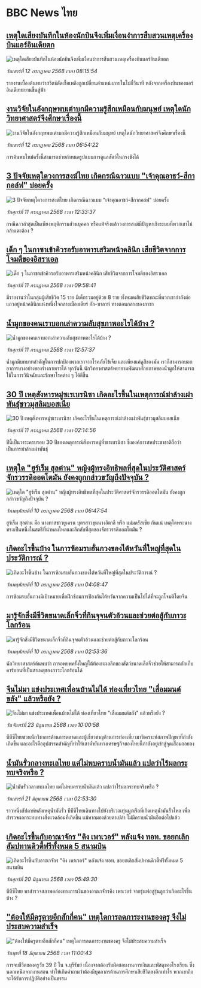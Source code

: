 # BBC News ไทย## [เหตุใดเสียงบันทึกในห้องนักบินจึงเพิ่มเงื่อนงำการสืบสวนเหตุเครื่องบินแอร์อินเดียตก](https://www.bbc.com/thai/articles/c20w3rx4y4no?at_campaign=githubrss)![เหตุใดเสียงบันทึกในห้องนักบินจึงเพิ่มเงื่อนงำการสืบสวนเหตุเครื่องบินแอร์อินเดียตก](https://ichef.bbci.co.uk/ace/ws/240/cpsprodpb/a734/live/cfa9f440-5eec-11f0-a40e-a1af2950b220.jpg)_วันเสาร์ที่ 12 กรกฎาคม 2568 เวลา 08:15:54_รายงานเบื้องต้นพบว่าสวิตช์ตัดเชื้อเพลิงถูกเปลี่ยนตำแหน่งภายในไม่กี่วินาที หลังจากเครื่องบินของแอร์อินเดียทะยานขึ้นสู่ฟ้า## [งานวิจัยในอังกฤษพบเต่าบกมีความรู้สึกเหมือนกับมนุษย์ เหตุใดนักวิทยาศาสตร์จึงศึกษาเรื่องนี้](https://www.bbc.com/thai/articles/cgeq8315zweo?at_campaign=githubrss)![งานวิจัยในอังกฤษพบเต่าบกมีความรู้สึกเหมือนกับมนุษย์ เหตุใดนักวิทยาศาสตร์จึงศึกษาเรื่องนี้](https://ichef.bbci.co.uk/ace/ws/240/cpsprodpb/4c16/live/1063b380-5cb9-11f0-ae37-a7df7603ca40.jpg)_วันเสาร์ที่ 12 กรกฎาคม 2568 เวลา 06:54:22_การค้นพบใหม่ครั้งนี้สามารถช่วยกำหนดรูปแบบการดูแลสัตว์ในกรงขังได้## [3 ปัจจัยเหตุใดวงการสงฆ์ไทย เกิดกรณีฉาวแบบ "เจ้าคุณอาชว์-สีกากอล์ฟ" บ่อยครั้ง](https://www.bbc.com/thai/articles/cz9kq4194dqo?at_campaign=githubrss)![3 ปัจจัยเหตุใดวงการสงฆ์ไทย เกิดกรณีฉาวแบบ "เจ้าคุณอาชว์-สีกากอล์ฟ" บ่อยครั้ง](https://ichef.bbci.co.uk/ace/ws/240/cpsprodpb/9c1b/live/1a84b7c0-5e52-11f0-960d-e9f1088a89fe.jpg)_วันศุกร์ที่ 11 กรกฎาคม 2568 เวลา 12:33:37_กรณีฉาวล่าสุดเป็นเพียงพฤติกรรมส่วนบุคคล หรือแท้จริงแล้ววงการสงฆ์มีปัญหาเชิงระบบที่พวกเขาไม่กล้าแตะต้อง ?## [เด็ก ๆ ในกาซาเข้าคิวรอรับอาหารเสริมหน้าคลินิก เสียชีวิตจากการโจมตีของอิสราเอล](https://www.bbc.com/thai/articles/czjk1kyem3ko?at_campaign=githubrss)![เด็ก ๆ ในกาซาเข้าคิวรอรับอาหารเสริมหน้าคลินิก เสียชีวิตจากการโจมตีของอิสราเอล](https://ichef.bbci.co.uk/ace/ws/240/cpsprodpb/8e42/live/2bfd1940-5db0-11f0-b5c5-012c5796682d.jpg)_วันศุกร์ที่ 11 กรกฎาคม 2568 เวลา 09:58:41_มีรายงานว่าในกลุ่มผู้เสียชีวิต 15 ราย มีเด็กรวมอยู่ด้วย 8 ราย ทั้งหมดเสียชีวิตขณะที่พวกเขากำลังต่อแถวอยู่หน้าคลินิกแห่งหนึ่งใจกลางเมืองเดียร์ อัล-บาลาห์ ทางตอนกลางของกาซา## [น้ำมูกของคนเราบอกเล่าความลับสุขภาพอะไรได้บ้าง ? ](https://www.bbc.com/thai/articles/c8735e4wz75o?at_campaign=githubrss)![น้ำมูกของคนเราบอกเล่าความลับสุขภาพอะไรได้บ้าง ? ](https://ichef.bbci.co.uk/ace/standard/240/cpsprodpb/668e/live/dcb170a0-5e56-11f0-a40e-a1af2950b220.jpg)_วันศุกร์ที่ 11 กรกฎาคม 2568 เวลา 12:57:37_น้ำมูกมีบทบาทสำคัญในการปกป้องพวกเราจากโรคภัยไข้เจ็บ และเพียงแค่ดูสีของมัน เราก็สามารถบอกอาการบางอย่างของร่างกายเราได้  ทุกวันนี้ นักวิทยาศาสตร์พยายามพัฒนาศักยภาพของน้ำมูกให้สามารถใช้ในการวินิจฉัยและรักษาโรคต่าง ๆ ได้ดีขึ้น## [30 ปี เหตุสังหารหมู่ซเรเบรนิซา เกิดอะไรขึ้นในเหตุการณ์ฆ่าล้างเผ่าพันธุ์ชาวมุสลิมบอสเนีย](https://www.bbc.com/thai/articles/c0k7e51prxno?at_campaign=githubrss)![30 ปี เหตุสังหารหมู่ซเรเบรนิซา เกิดอะไรขึ้นในเหตุการณ์ฆ่าล้างเผ่าพันธุ์ชาวมุสลิมบอสเนีย](https://ichef.bbci.co.uk/ace/ws/240/cpsprodpb/78c5/live/bdc4b530-5690-11f0-8378-af62018ae2d0.jpg)_วันศุกร์ที่ 11 กรกฎาคม 2568 เวลา 02:14:56_ปีนี้เป็นวาระครบรอบ 30 ปีของเหตุการณ์สังหารหมู่ที่ซเรเบรนิซา ซึ่งองค์การสหประชาชาติถือว่าเป็นการฆ่าล้างเผ่าพันธุ์## [เหตุใด "ฮูร์เร็ม สุลต่าน" หญิงผู้ทรงอิทธิพลที่สุดในประวัติศาสตร์จักรวรรดิออตโตมัน ยังคงถูกกล่าวขวัญถึงปัจจุบัน ?](https://www.bbc.com/thai/articles/crrqnprr07go?at_campaign=githubrss)![เหตุใด "ฮูร์เร็ม สุลต่าน" หญิงผู้ทรงอิทธิพลที่สุดในประวัติศาสตร์จักรวรรดิออตโตมัน ยังคงถูกกล่าวขวัญถึงปัจจุบัน ?](https://ichef.bbci.co.uk/ace/ws/240/cpsprodpb/931d/live/c9b9f920-1f92-11f0-9295-937dcb0aec23.jpg)_วันพฤหัสบดีที่ 10 กรกฎาคม 2568 เวลา 06:47:54_ฮูร์เร็ม สุลต่าน คือ นางทาสชาวยูเครน บุตรสาวขุนนางอิตาลี หรือ แม่มดรัสเซีย กันแน่ เหตุใดพระนางทรงเป็นหนึ่งในสตรีที่น่าหลงใหลและลึกลับที่สุดของจักรวรรดิออตโตมัน ?## [เกิดอะไรขึ้นบ้าง ในการซ้อมรบฮั่นกวงของไต้หวันที่ใหญ่ที่สุดในประวัติการณ์ ?](https://www.bbc.com/thai/articles/cp820lz9xd3o?at_campaign=githubrss)![เกิดอะไรขึ้นบ้าง ในการซ้อมรบฮั่นกวงของไต้หวันที่ใหญ่ที่สุดในประวัติการณ์ ?](https://ichef.bbci.co.uk/ace/ws/240/cpsprodpb/a533/live/3d9e91a0-5bd1-11f0-aee9-4be0a810fe02.jpg)_วันพฤหัสบดีที่ 10 กรกฎาคม 2568 เวลา 04:08:47_การซ้อมรบฮั่นกวงมีเป้าหมายเพื่อฝึกซ้อมการป้องกันไต้หวันจากความเป็นไปได้ที่จะถูกโจมตีโดยจีน## [มารู้จักสิ่งมีชีวิตขนาดเล็กจิ๋วที่กินจุจนตัวอ้วนและช่วยต่อสู้กับภาวะโลกร้อน](https://www.bbc.com/thai/articles/cdr36725ygeo?at_campaign=githubrss)![มารู้จักสิ่งมีชีวิตขนาดเล็กจิ๋วที่กินจุจนตัวอ้วนและช่วยต่อสู้กับภาวะโลกร้อน](https://ichef.bbci.co.uk/ace/ws/240/cpsprodpb/fa52/live/c67072f0-58f7-11f0-960d-e9f1088a89fe.jpg)_วันพฤหัสบดีที่ 10 กรกฎาคม 2568 เวลา 02:53:36_นักวิทยาศาสตร์ค้นพบว่า การอพยพครั้งใหญ่ใต้ท้องทะเลลึกของสัตว์ขนาดเล็กจิ๋วช่วยให้สามารถกักเก็บคาร์บอนที่เป็นสาเหตุของภาวะโลกร้อนได้## [จีนไม่มา แข่งประเทศเพื่อนบ้านไม่ได้ ท่องเที่ยวไทย "เสื่อมมนต์ขลัง" แล้วหรือยัง ?](https://www.bbc.com/thai/articles/c1wpqp4jy3xo?at_campaign=githubrss)![จีนไม่มา แข่งประเทศเพื่อนบ้านไม่ได้ ท่องเที่ยวไทย "เสื่อมมนต์ขลัง" แล้วหรือยัง ?](https://ichef.bbci.co.uk/ace/ws/240/cpsprodpb/ae1f/live/06639d20-4f8d-11f0-86d5-3b52b53af158.jpg)_วันจันทร์ที่ 23 มิถุนายน 2568 เวลา 10:00:58_บีบีซีไทยชวนนักวิชาการด้านการตลาดและผู้เชี่ยวชาญด้านการท่องเที่ยวมาวิเคราะห์สภาพปัญหาที่กำลังเกิดขึ้น และอะไรคืออุปสรรคสำคัญที่ทำให้เสาค้ำยันทางเศรษฐกิจของไทยนี้กำลังอยู่เข้าสู่จุดเสื่อมถอยลง## [น้ำมันรั่วกลางทะเลไทย แค่ไม่พบคราบน้ำมันแล้ว แปลว่าไร้ผลกระทบจริงหรือ ?](https://www.bbc.com/thai/articles/cgq782v15k8o?at_campaign=githubrss)![น้ำมันรั่วกลางทะเลไทย แค่ไม่พบคราบน้ำมันแล้ว แปลว่าไร้ผลกระทบจริงหรือ ?](https://ichef.bbci.co.uk/ace/ws/240/cpsprodpb/574d/live/f090a920-4c12-11f0-86d5-3b52b53af158.jpg)_วันเสาร์ที่ 21 มิถุนายน 2568 เวลา 02:53:30_ราวหนึ่งสัปดาห์หลังเหตุน้ำมันรั่ว บีบีซีไทยเดินทางไปยังบริเวณทุ่นผูกเรือที่เกิดเหตุน้ำมันรั่วไหล เพื่อสำรวจผลกระทบทางสิ่งแวดล้อมที่เกิดขึ้น แม้หากมองด้วยตาเปล่า ไม่มีคราบน้ำมันอีกต่อไปแล้ว## [เกิดอะไรขึ้นกับอาณาจักร "คิง เพาเวอร์" หลังแจ้ง ทอท. ขอยกเลิกสัมปทานดิวตี้ฟรีทั้งหมด 5 สนามบิน](https://www.bbc.com/thai/articles/crk6d8l5py5o?at_campaign=githubrss)![เกิดอะไรขึ้นกับอาณาจักร "คิง เพาเวอร์" หลังแจ้ง ทอท. ขอยกเลิกสัมปทานดิวตี้ฟรีทั้งหมด 5 สนามบิน](https://ichef.bbci.co.uk/ace/ws/240/cpsprodpb/f74c/live/5e5dbcc0-4d96-11f0-9aef-bb27ccc1a3f8.jpg)_วันศุกร์ที่ 20 มิถุนายน 2568 เวลา 05:49:30_บีบีซีไทย พาสำรวจสภาพคล่องทางการเงินของอาณาจักรคิง เพาเวอร์ จากรุ่นพ่อสู่รุ่นลูกว่าเกิดอะไรขึ้นบ้าง ?## ["ต้องให้มีครูตายอีกสักกี่คน" เหตุใดการลดภาระงานของครู จึงไม่ประสบความสำเร็จ](https://www.bbc.com/thai/articles/c07dnn5lemyo?at_campaign=githubrss)!["ต้องให้มีครูตายอีกสักกี่คน" เหตุใดการลดภาระงานของครู จึงไม่ประสบความสำเร็จ](https://ichef.bbci.co.uk/ace/ws/240/cpsprodpb/ce69/live/2f0f99c0-4c33-11f0-86d5-3b52b53af158.jpg)_วันพุธที่ 18 มิถุนายน 2568 เวลา 11:00:43_การจบชีวิตของครูวัย 39 ปี ใน จ.บุรีรัมย์ เนื่องจากต้องรับผิดชอบงานการเงินและพัสดุของโรงเรียน ซึ่งนอกเหนือจากงานสอน ทำให้เกิดคำถามว่าต้องมีบุคลากรด้านการศึกษาเสียชีวิตลงอีกเท่าไร พวกเขาถึงจะได้รับการปฏิบัติอย่างเป็นธรรม